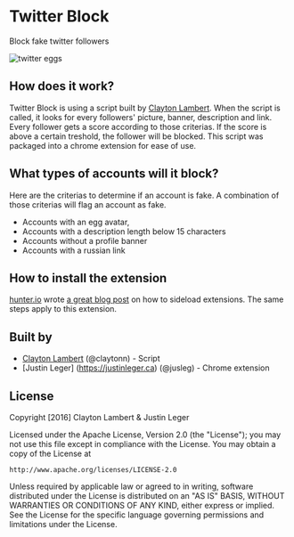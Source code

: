 # Twitter Block
Block fake twitter followers

![twitter eggs](twitter-egg-medley-stacked.png)

## How does it work?

Twitter Block is using a script built by [Clayton Lambert](https://claytonn.com/). When the script is called, it looks for every followers' picture, banner, description and link. Every follower gets a score according to those criterias. If the score is above a certain treshold, the follower will be blocked. This script was packaged into a chrome extension for ease of use.

## What types of accounts will it block?

Here are the criterias to determine if an account is fake. A combination of those criterias will flag an account as fake.

- Accounts with an egg avatar,
- Accounts with a description length below 15 characters
- Accounts without a profile banner
- Accounts with a russian link

## How to install the extension

[hunter.io](https://hunter.io) wrote [a great blog post](https://blog.hunter.io/install-chrome-extension-manually/) on how to sideload extensions. The same steps apply to this extension.

## Built by

- [Clayton Lambert](https://claytonn.com/) (@claytonn) - Script
- [Justin Leger] (https://justinleger.ca) (@jusleg) - Chrome extension

## License

Copyright [2016] Clayton Lambert & Justin Leger

Licensed under the Apache License, Version 2.0 (the "License");
you may not use this file except in compliance with the License.
You may obtain a copy of the License at

    http://www.apache.org/licenses/LICENSE-2.0

Unless required by applicable law or agreed to in writing, software
distributed under the License is distributed on an "AS IS" BASIS,
WITHOUT WARRANTIES OR CONDITIONS OF ANY KIND, either express or implied.
See the License for the specific language governing permissions and
limitations under the License.
